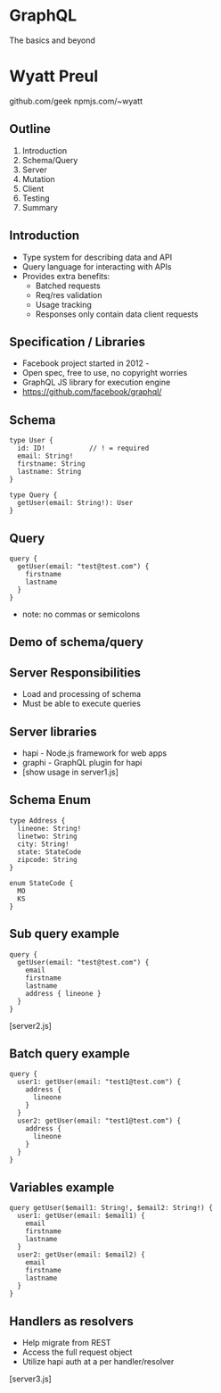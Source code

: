 # GraphQL
The basics and beyond


# Wyatt Preul
github.com/geek
npmjs.com/~wyatt



## Outline

1. Introduction
2. Schema/Query
3. Server
4. Mutation
5. Client
6. Testing
7. Summary


## Introduction

- Type system for describing data and API
- Query language for interacting with APIs
- Provides extra benefits:
  - Batched requests
  - Req/res validation
  - Usage tracking
  - Responses only contain data client requests

## Specification / Libraries

- Facebook project started in 2012 -
- Open spec, free to use, no copyright worries
- GraphQL JS library for execution engine
- https://github.com/facebook/graphql/

## Schema

```
type User {
  id: ID!           // ! = required
  email: String!
  firstname: String
  lastname: String
}

type Query {
  getUser(email: String!): User
}
```

## Query

```
query {
  getUser(email: "test@test.com") {
    firstname
    lastname
  }
}
```
* note: no commas or semicolons


## Demo of schema/query


## Server Responsibilities

- Load and processing of schema
- Must be able to execute queries

## Server libraries

- hapi - Node.js framework for web apps
- graphi - GraphQL plugin for hapi
- [show usage in server1.js]

## Schema Enum

```
type Address {
  lineone: String!
  linetwo: String
  city: String!
  state: StateCode
  zipcode: String
}

enum StateCode {
  MO
  KS
}
```

## Sub query example

```
query {
  getUser(email: "test@test.com") {
    email
    firstname
    lastname
    address { lineone }
  }
}
```
[server2.js]

## Batch query example

```
query {
  user1: getUser(email: "test1@test.com") {
    address {
      lineone
    }
  }
  user2: getUser(email: "test1@test.com") {
    address {
      lineone
    }
  }
}
```

## Variables example

```
query getUser($email1: String!, $email2: String!) {
  user1: getUser(email: $email1) {
    email
    firstname
    lastname
  }
  user2: getUser(email: $email2) {
    email
    firstname
    lastname
  }
}
```

## Handlers as resolvers

- Help migrate from REST
- Access the full request object
- Utilize hapi auth at a per handler/resolver

[server3.js]


